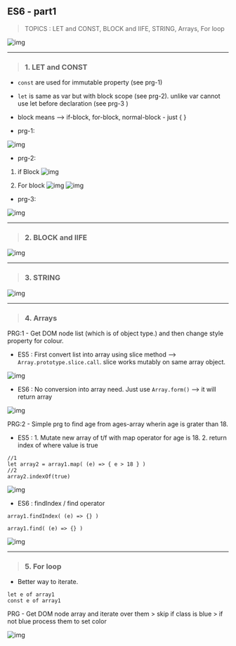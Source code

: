 ## ES6 - part1

> TOPICS : LET and CONST,  BLOCK and IIFE, STRING, Arrays, For loop

![img](https://github.com/lekhrajdinkar/01-front-end-pack/blob/master/VanillaJS/NOTES_JS/asset/jonas/es6/00.jpg)

---

> ### 1. LET and CONST
- `const` are used for immutable property (see prg-1)
- `let` is same as var but with block scope (see prg-2). unlike var  cannot use let before declaration (see prg-3 )
- block means --> if-block, for-block, normal-block - just { }

- prg-1:

![img](https://github.com/lekhrajdinkar/01-front-end-pack/blob/master/VanillaJS/NOTES_JS/asset/jonas/es6/02_1.jpg)

- prg-2:
1. if Block
![img](https://github.com/lekhrajdinkar/01-front-end-pack/blob/master/VanillaJS/NOTES_JS/asset/jonas/es6/02_2.jpg)

2. For block
![img](https://github.com/lekhrajdinkar/01-front-end-pack/blob/master/VanillaJS/NOTES_JS/asset/jonas/es6/02_4.jpg)
![img](https://github.com/lekhrajdinkar/01-front-end-pack/blob/master/VanillaJS/NOTES_JS/asset/jonas/es6/02_5.jpg)

- prg-3:

![img](https://github.com/lekhrajdinkar/01-front-end-pack/blob/master/VanillaJS/NOTES_JS/asset/jonas/es6/02_3.jpg)

___

> ### 2. BLOCK and IIFE

![img](https://github.com/lekhrajdinkar/01-front-end-pack/blob/master/VanillaJS/NOTES_JS/asset/jonas/es6/03.jpg)
___

> ### 3. STRING

![img](https://github.com/lekhrajdinkar/01-front-end-pack/blob/master/VanillaJS/NOTES_JS/asset/jonas/es6/05.jpg)

---

> ### 4. Arrays

PRG:1 - Get DOM node list (which is of object type.) and then change style property for colour.

- ES5 : First convert list into array using slice method --> `Array.prototype.slice.call`. slice works mutably on same array object.

![img](https://github.com/lekhrajdinkar/01-front-end-pack/blob/master/VanillaJS/NOTES_JS/asset/jonas/es6/08_1.jpg)

- ES6 : No conversion into array need. Just use `Array.form()` --> it will return array

![img](https://github.com/lekhrajdinkar/01-front-end-pack/blob/master/VanillaJS/NOTES_JS/asset/jonas/es6/08_2.jpg)

PRG:2 - Simple prg to find age from ages-array wherin age is grater than 18.

- ES5 : 1. Mutate new array of t/f with map operator for age is 18. 2. return index of where value is true
```
//1
let array2 = array1.map( (e) => { e > 18 } )  
//2
array2.indexOf(true)
```
![img](https://github.com/lekhrajdinkar/01-front-end-pack/blob/master/VanillaJS/NOTES_JS/asset/jonas/es6/08_3.jpg)

- ES6 : findIndex / find operator
```
array1.findIndex( (e) => {} )  

array1.find( (e) => {} )  
```
![img](https://github.com/lekhrajdinkar/01-front-end-pack/blob/master/VanillaJS/NOTES_JS/asset/jonas/es6/08_4.jpg)

---

> ### 5. For loop

- Better way to iterate.
```
let e of array1
const e of array1
```
PRG - Get DOM node array and iterate over them > skip if class is blue > if not blue process them to set color

![img](https://github.com/lekhrajdinkar/01-front-end-pack/blob/master/VanillaJS/NOTES_JS/asset/jonas/es6/09.jpg)


